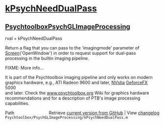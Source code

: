 # [kPsychNeedDualPass](kPsychNeedDualPass)
## [Psychtoolbox](Psychtoolbox)[PsychGLImageProcessing](PsychGLImageProcessing)

rval = kPsychNeedDualPass  
  
Return a flag that you can pass to the 'imagingmode' parameter of  
[Screen](Screen)('OpenWindow') in order to request support for dual-pass  
processing in the builtin imaging pipeline.  
  
FIXME: More info...  
  
It is part of the Psychtoolbox imaging pipeline and only works on modern  
graphics hardware, e.g., ATI Radeon 9600 and later, [NVidia](NVidia) [GeforceFX](GeforceFX) 5000  
and later. Check the www.psychtoolbox.org Wiki for graphics hardware  
recommendations and for a description of PTB's image processing  
capabilities.  




<div class="code_header" style="text-align:right;">
  <span style="float:left;">Path&nbsp;&nbsp;</span> <span class="counter">Retrieve <a href=
  "https://raw.github.com/Psychtoolbox-3/Psychtoolbox-3/beta/Psychtoolbox/PsychGLImageProcessing/kPsychNeedDualPass.m">current version from GitHub</a> | View <a href=
  "https://github.com/Psychtoolbox-3/Psychtoolbox-3/commits/beta/Psychtoolbox/PsychGLImageProcessing/kPsychNeedDualPass.m">changelog</a></span>
</div>
<div class="code">
  <code>Psychtoolbox/PsychGLImageProcessing/kPsychNeedDualPass.m</code>
</div>

